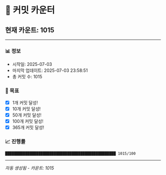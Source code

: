# 🔢 커밋 카운터

## 현재 카운트: 1015

---

### 📊 정보
- 시작일: 2025-07-03
- 마지막 업데이트: 2025-07-03 23:58:51
- 총 커밋 수: 1015

### 🎯 목표
- [x] 1개 커밋 달성!
- [x] 10개 커밋 달성!
- [x] 50개 커밋 달성!
- [x] 100개 커밋 달성!
- [x] 365개 커밋 달성!

### 📈 진행률
```
██████████████████████████████████████████████████ 1015/100
```

---
*자동 생성됨 - 카운트: 1015*
